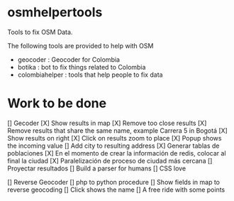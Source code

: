 osmhelpertools
==============

Tools to fix OSM Data.

The following tools are provided to help with OSM
 * geocoder : Geocoder for Colombia
 * botika : bot to fix things related to Colombia
 * colombiahelper : tools that help people to fix data



Work to be done
===============

[] Gecoder
  [X] Show results in map
  [X] Remove too close results
  [X] Remove results that share the same name, example Carrera 5 in Bogotá
  [X] Show results on right
  [X] Click on results zoom to place
  [X] Popup shows the incoming value
  [] Add city to resulting address
    [X] Generar tablas de poblaciones
    [X] En el momento de crear la información de redis, colocar al final la ciudad
    [X] Paralelización de proceso de ciudad más cercana
    [] Proyectar resultados
  [] Build a parser for humans
  [] CSS love

[] Reverse Geocoder
    [] php to python procedure
    [] Show fields in map to reverse geocoding
    [] Click shows the name
    [] A free ride with some points



